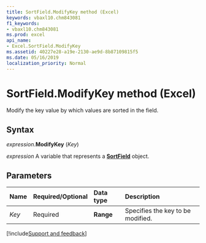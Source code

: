 ```yaml
---
title: SortField.ModifyKey method (Excel)
keywords: vbaxl10.chm843081
f1_keywords:
- vbaxl10.chm843081
ms.prod: excel
api_name:
- Excel.SortField.ModifyKey
ms.assetid: 40227e28-a19e-2130-ae9d-8b87109815f5
ms.date: 05/16/2019
localization_priority: Normal
---
```



# SortField.ModifyKey method (Excel)

Modify the key value by which values are sorted in the field.


## Syntax

_expression_.**ModifyKey** (_Key_)

_expression_ A variable that represents a **[SortField](Excel.SortField.md)** object.


## Parameters

|Name|Required/Optional|Data type|Description|
|:-----|:-----|:-----|:-----|
| _Key_|Required| **Range**|Specifies the key to be modified.|




[!include[Support and feedback](~/includes/feedback-boilerplate.md)]